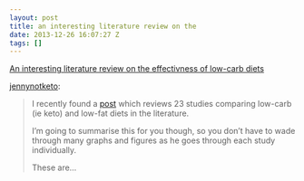 ```yaml
---
layout: post
title: an interesting literature review on the
date: 2013-12-26 16:07:27 Z
tags: []
---
```

[An interesting literature review on the effectivness of low-carb diets](http://ftm-keto.tumblr.com/post/71176155408/an-interesting-literature-review-on-the-effectivness-of)

[jennynotketo](http://jennynotketo.tumblr.com/post/70685961392/an-interesting-literature-review-on-the-effectivness-of):

> I recently found a [post](http://authoritynutrition.com/23-studies-on-low-carb-and-low-fat-diets/) which reviews 23 studies comparing low-carb (ie keto) and low-fat diets in the literature.
> 
> I’m going to summarise this for you though, so you don’t have to wade through many graphs and figures as he goes through each study individually.
> 
> These are…

